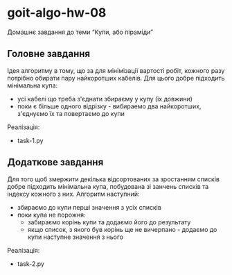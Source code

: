 # goit-algo-hw-08
Домашнє завдання до теми “Купи, або піраміди”

## Головне завдання
Ідея алгоритму в тому, що за для мінімізації вартості робіт, кожного разу потрібно обирати пару найкоротших кабелів. Для цього добре підходить мінімальна купа:
* усі кабелі що треба з'єднати збираєму у купу (їх довжини)
* поки є більше одного відрізку - вибираемо два найкоротших, з'єднуємо їх та повертаємо до купи

Реалізація:
* task-1.py

## Додаткове завдання
Для того щоб змержити декілька відсортованих за зростанням списків добре підходить мінімальна купа, побудована зі занчень списків та індексу кожного з них. 
Алгоритм наступний:
* збираємо до купи перші значення з усіх списків
* поки купа не порожня:
  * забираємо корінь купи та додаємо його до результату
  * якщо список, з якого був корінь ще не вичерпано - додаємо до купи наступне значення з нього
    
Реалізація:
* task-2.py

